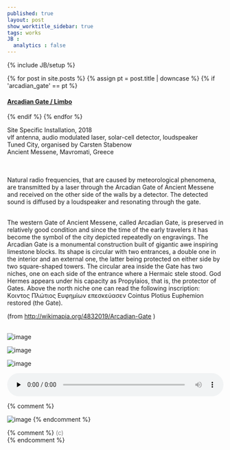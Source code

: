 ```yaml
---
published: true
layout: post
show_worktitle_sidebar: true
tags: works
JB :
  analytics : false
---
```


{% include JB/setup %}


{% for post in site.posts %}
	{% assign pt = post.title | downcase %}
	{% if 'arcadian_gate' == pt %}
<h4><a href="{{ BASE_PATH }}{{ post.url }}">Arcadian Gate / Limbo</a></h4>
	{% endif %}
{% endfor %}

<p>
Site Specific Installation, 2018<br />
vlf antenna, audio modulated laser, solar-cell detector, loudspeaker<br />
Tuned City, organised by Carsten Stabenow<br />
Ancient Messene, Mavromati, Greece<br />

<br /><br />
Natural radio frequencies, that are caused by meteorological phenomena, are transmitted by a laser through the Arcadian Gate of Ancient Messene and received on the other side of the walls by a detector. The detected sound is diffused by a loudspeaker and resonating through the gate.<br /><br />

The western Gate of Ancient Messene, called Arcadian Gate, is preserved in relatively good condition and since the time of the early travelers it has become the symbol of the city depicted repeatedly on engravings.
The Arcadian Gate is a monumental construction built of gigantic awe inspiring limestone blocks. Its shape is circular with two entrances, a double one in the interior and an external one, the latter being protected on either side by two square-shaped towers. The circular area inside the Gate has two niches, one on each side of the entrance where a Hermaic stele stood. God Hermes appears under his capacity as Propylaios, that is, the protector of Gates. Above the north niche one can read the following inscription: Κoιντος Πλώτιος Ευφημίων επεσκεύασεν Cointus Plotius Euphemion restored (the Gate).<br />

(from
<a href="http://wikimapia.org/4832019/Arcadian-Gate" target="_blank">
http://wikimapia.org/4832019/Arcadian-Gate</a>
) 
<br /><br />


<img src="{{ site.url }}/images/arcadian_gate_detector_sm.jpg" alt="image">
<p></p>
<img src="{{ site.url }}/images/arcadian_gate_laser_sm.jpg" alt="image">
<p></p>
<img src="{{ site.url }}/images/arcadian_gate_night_sm.jpg" alt="image">


<p></p>
<audio controls style="width: 100%" preload="none">
  <source src="{{ site.url }}/images/arcadian_gate_short.mp3" type="audio/mpeg">
</audio>


{% comment %}
<p></p>
<img src="{{ site.url }}/images/arcadian_gate_detector_sm.jpg" alt="image">
{% endcomment %}




{% comment %}
<font color="grey">(c)<br /></font>
{% endcomment %}
